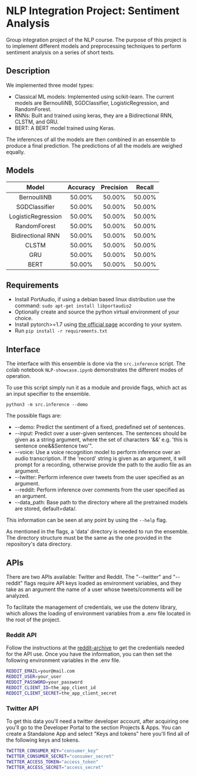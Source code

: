 # NLP Integration Project: Sentiment Analysis

Group integration project of the NLP course. The purpose of this project
is to implement different models and preprocessing techniques to perform
sentiment analysis on a series of short texts.


## Description

We implemented three model types:
- Classical ML models: Implemented using scikit-learn. The current models are 
  BernoulliNB, SGDClassifier, LogisticRegression, and RandomForest.
- RNNs: Built and trained using keras, they are a Bidirectional RNN, CLSTM, and GRU.
- BERT: A BERT model trained using Keras.

The inferences of all the models are then combined in an ensemble to produce
a final prediction. The predictions of all the models are weighed equally.


## Models

| Model              | Accuracy      | Precision  | Recall  |
| :----------------: |:-------------:| :--------: | :-----: |
| BernoulliNB        | 50.00%        | 50.00%     | 50.00%  |
| SGDClassifier      | 50.00%        | 50.00%     | 50.00%  |
| LogisticRegression | 50.00%        | 50.00%     | 50.00%  |
| RandomForest       | 50.00%        | 50.00%     | 50.00%  |
| Bidirectional RNN  | 50.00%        | 50.00%     | 50.00%  |
| CLSTM              | 50.00%        | 50.00%     | 50.00%  |
| GRU                | 50.00%        | 50.00%     | 50.00%  |
| BERT               | 50.00%        | 50.00%     | 50.00%  |


## Requirements

- Install PortAudio, if using a debian based linux distribution use the command:
  `sudo apt-get install libportaudio2`
- Optionally create and source the python virtual environment of your choice.
- Install pytorch>=1.7 using [the official page][1] according to your system.
- Run `pip install -r requirements.txt`


## Interface

The interface with this ensemble is done via the `src.inference` script. The colab notebook
`NLP-showcase.ipynb` demonstrates the different modes of operation.

To use this script simply run it as a module and provide flags, which act as
an input specifier to the ensemble.

`python3 -m src.inference --demo`

The possible flags are:
- --demo: Predict the sentiment of a fixed, predefined set of sentences.
- --input: Predict over a user-given sentences. The sentences should be given 
  as a string argument, where the set of characters '&&' e.g. 
  'this is sentence one&&Sentence two'".
- --voice: Use a voice recognition model to perform inference over an audio transcription. 
  If the 'record' string is given as an argument, it will prompt for a recording, otherwise 
  provide the path to the audio file as an argument.
- --twitter: Perform inference over tweets from the user specified as an argument.
- --reddit: Perform inference over comments from the user specified as an argument.
- --data\_path: Base path to the directory where all the pretrained models are stored, default=data/.

This information can be seen at any point by using the `--help` flag.

As mentioned in the flags, a 'data' directory is needed to run the ensemble. The directory
structure must be the same as the one provided in the repository's data directory.


## APIs

There are two APIs available: Twitter and Reddit.
The "--twitter" and "--reddit" flags require API keys loaded as environment variables,
and they take as an argument the name of a user whose tweets/comments will be analyzed.

To facilitate the management of credentials, we use the dotenv library, which allows the
loading of environment variables from a .env file located in the root of the project.


### Reddit API
Follow the instructions at the [reddit-archive][2] to get the credentials needed for the API use.
Once you have the information, you can then set the following environment variables in the .env file.
```bash
REDDIT_EMAIL=your@mail.com
REDDIT_USER=your_user
REDDIT_PASSWORD=your_password
REDDIT_CLIENT_ID=the_app_client_id
REDDIT_CLIENT_SECRET=the_app_client_secret
```


### Twitter API

To get this data you'll need a twitter developer account, after acquiring one you'll go to the
Developer Portal to the section Projects & Apps. You can create a Standalone App and select
"Keys and tokens" here you'll find all of the following keys and tokens.  

```bash
TWITTER_CONSUMER_KEY="consumer_key"
TWITTER_CONSUMER_SECRET="consumer_secret"
TWITTER_ACCESS_TOKEN="access_token"
TWITTER_ACCESS_SECRET="access_secret"
```


[1]: https://arxiv.org/abs/2005.12872
[2]: https://github.com/reddit-archive/reddit/wiki/OAuth2-Quick-Start-Example#first-steps

